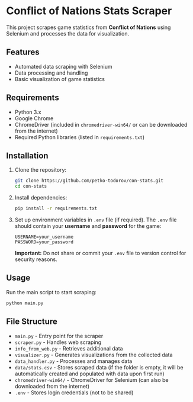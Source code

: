 # Conflict of Nations Stats Scraper

This project scrapes game statistics from **Conflict of Nations** using Selenium and processes the data for
visualization.

## Features

- Automated data scraping with Selenium
- Data processing and handling
- Basic visualization of game statistics

## Requirements

- Python 3.x
- Google Chrome
- ChromeDriver (included in `chromedriver-win64/` or can be downloaded from the internet)
- Required Python libraries (listed in `requirements.txt`)

## Installation

1. Clone the repository:
   ```sh
   git clone https://github.com/petko-todorov/con-stats.git
   cd con-stats
   ```
2. Install dependencies:
   ```sh
   pip install -r requirements.txt
   ```
3. Set up environment variables in `.env` file (if required). The `.env` file should contain your **username** and
   **password** for the game:
   ```env
   USERNAME=your_username
   PASSWORD=your_password
   ```
   **Important:** Do not share or commit your `.env` file to version control for security reasons.

## Usage

Run the main script to start scraping:

```sh
python main.py
```

## File Structure

- `main.py` - Entry point for the scraper
- `scraper.py` - Handles web scraping
- `info_from_web.py` - Retrieves additional data
- `visualizer.py` - Generates visualizations from the collected data
- `data_handler.py` - Processes and manages data
- `data/stats.csv` - Stores scraped data (if the folder is empty, it will be automatically created and populated with
  data upon first run)
- `chromedriver-win64/` - ChromeDriver for Selenium (can also be downloaded from the internet)
- `.env` - Stores login credentials (not to be shared)

